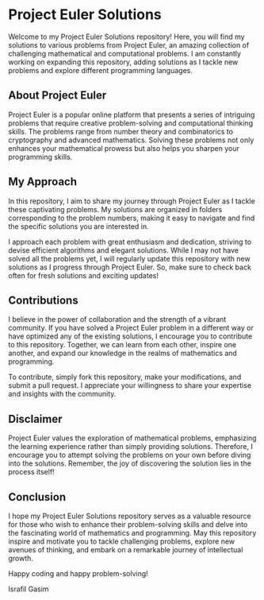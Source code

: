 # Project Euler Solutions

Welcome to my Project Euler Solutions repository! Here, you will find my solutions to various problems from Project Euler, an amazing collection of challenging mathematical and computational problems. I am constantly working on expanding this repository, adding solutions as I tackle new problems and explore different programming languages.

## About Project Euler

Project Euler is a popular online platform that presents a series of intriguing problems that require creative problem-solving and computational thinking skills. The problems range from number theory and combinatorics to cryptography and advanced mathematics. Solving these problems not only enhances your mathematical prowess but also helps you sharpen your programming skills.

## My Approach

In this repository, I aim to share my journey through Project Euler as I tackle these captivating problems. My solutions are organized in folders corresponding to the problem numbers, making it easy to navigate and find the specific solutions you are interested in.

I approach each problem with great enthusiasm and dedication, striving to devise efficient algorithms and elegant solutions. While I may not have solved all the problems yet, I will regularly update this repository with new solutions as I progress through Project Euler. So, make sure to check back often for fresh solutions and exciting updates!

## Contributions

I believe in the power of collaboration and the strength of a vibrant community. If you have solved a Project Euler problem in a different way or have optimized any of the existing solutions, I encourage you to contribute to this repository. Together, we can learn from each other, inspire one another, and expand our knowledge in the realms of mathematics and programming.

To contribute, simply fork this repository, make your modifications, and submit a pull request. I appreciate your willingness to share your expertise and insights with the community.

## Disclaimer

Project Euler values the exploration of mathematical problems, emphasizing the learning experience rather than simply providing solutions. Therefore, I encourage you to attempt solving the problems on your own before diving into the solutions. Remember, the joy of discovering the solution lies in the process itself!

## Conclusion

I hope my Project Euler Solutions repository serves as a valuable resource for those who wish to enhance their problem-solving skills and delve into the fascinating world of mathematics and programming. May this repository inspire and motivate you to tackle challenging problems, explore new avenues of thinking, and embark on a remarkable journey of intellectual growth.

Happy coding and happy problem-solving!

Israfil Gasim
